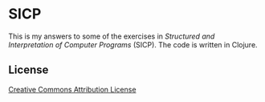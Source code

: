 # SICP

This is my answers to some of the exercises in *Structured and Interpretation
of Computer Programs* (SICP). The code is written in Clojure.

## License

[Creative Commons Attribution License][cc]

[cc]: http://creativecommons.org/licenses/by/3.0/us/